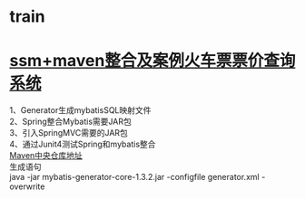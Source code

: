 # train
<h1><a href="http://www.itmayiedu.com/front/couinfo/48/0">ssm+maven整合及案例火车票票价查询系统</a></h1>

1、Generator生成mybatisSQL映射文件<br/>
2、Spring整合Mybatis需要JAR包<br/>
3、引入SpringMVC需要的JAR包<br/>
4、通过Junit4测试Spring和mybatis整合<br/>
<a href="http://mvnrepository.com/">Maven中央仓库地址</a><br/>
生成语句<br/>
java -jar mybatis-generator-core-1.3.2.jar -configfile generator.xml -overwrite
